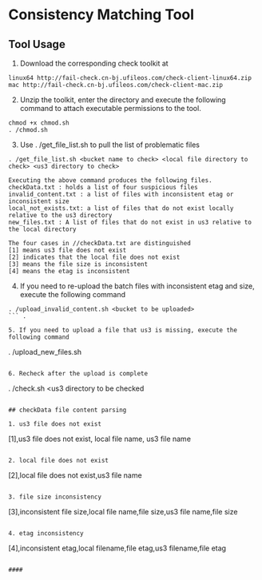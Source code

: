 

# Consistency Matching Tool

## Tool Usage

1. Download the corresponding check toolkit at

```
linux64 http://fail-check.cn-bj.ufileos.com/check-client-linux64.zip
mac http://fail-check.cn-bj.ufileos.com/check-client-mac.zip
```

2. Unzip the toolkit, enter the directory and execute the following command to attach executable permissions to the tool.

```
chmod +x chmod.sh
. /chmod.sh
```

3. Use . /get_file_list.sh to pull the list of problematic files

```
. /get_file_list.sh <bucket name to check> <local file directory to check> <us3 directory to check>

Executing the above command produces the following files.
checkData.txt : holds a list of four suspicious files
invalid_content.txt : a list of files with inconsistent etag or inconsistent size
local_not_exists.txt: a list of files that do not exist locally relative to the us3 directory
new_files.txt : A list of files that do not exist in us3 relative to the local directory

The four cases in //checkData.txt are distinguished
[1] means us3 file does not exist
[2] indicates that the local file does not exist
[3] means the file size is inconsistent
[4] means the etag is inconsistent
```

4. If you need to re-upload the batch files with inconsistent etag and size, execute the following command

```
. /upload_invalid_content.sh <bucket to be uploaded>
``` .

5. If you need to upload a file that us3 is missing, execute the following command

```
. /upload_new_files.sh <bucket to upload>
```

6. Recheck after the upload is complete

```
. /check.sh <bucket name to be checked> <local file directory to be checked> <us3 directory to be checked
```

## checkData file content parsing

1. us3 file does not exist

```
[1],us3 file does not exist, local file name, us3 file name
```

2. local file does not exist

```
[2],local file does not exist,us3 file name
```

3. file size inconsistency

```
[3],inconsistent file size,local file name,file size,us3 file name,file size
```

4. etag inconsistency

```
[4],inconsistent etag,local filename,file etag,us3 filename,file etag
```

####